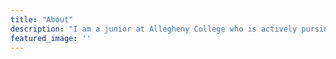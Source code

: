 ```yaml
---
title: "About"
description: "I am a junior at Allegheny College who is actively pursing a Bachelor's degree in both Computer Science and Business. I have a great interest in pursuing any summer work or internship opportunities in either of my two fields of study. "
featured_image: ''
---
```


